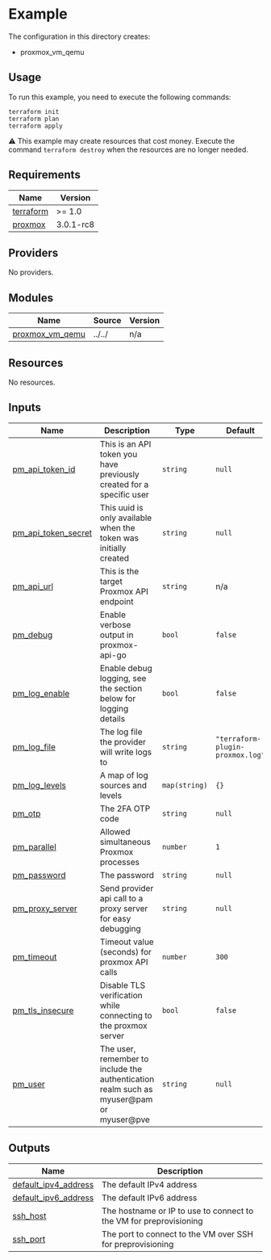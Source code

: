 # Example

The configuration in this directory creates:

* proxmox_vm_qemu

## Usage

To run this example, you need to execute the following commands:

```shell
terraform init
terraform plan
terraform apply
```

:warning: This example may create resources that cost money. Execute the
command `terraform destroy` when the resources are no longer needed.

<!-- BEGIN_TF_DOCS -->
## Requirements

| Name | Version |
|------|---------|
| <a name="requirement_terraform"></a> [terraform](#requirement\_terraform) | >= 1.0 |
| <a name="requirement_proxmox"></a> [proxmox](#requirement\_proxmox) | 3.0.1-rc8 |

## Providers

No providers.

## Modules

| Name | Source | Version |
|------|--------|---------|
| <a name="module_proxmox_vm_qemu"></a> [proxmox\_vm\_qemu](#module\_proxmox\_vm\_qemu) | ../../ | n/a |

## Resources

No resources.

## Inputs

| Name | Description | Type | Default | Required |
|------|-------------|------|---------|:--------:|
| <a name="input_pm_api_token_id"></a> [pm\_api\_token\_id](#input\_pm\_api\_token\_id) | This is an API token you have previously created for a specific user | `string` | `null` | no |
| <a name="input_pm_api_token_secret"></a> [pm\_api\_token\_secret](#input\_pm\_api\_token\_secret) | This uuid is only available when the token was initially created | `string` | `null` | no |
| <a name="input_pm_api_url"></a> [pm\_api\_url](#input\_pm\_api\_url) | This is the target Proxmox API endpoint | `string` | n/a | yes |
| <a name="input_pm_debug"></a> [pm\_debug](#input\_pm\_debug) | Enable verbose output in proxmox-api-go | `bool` | `false` | no |
| <a name="input_pm_log_enable"></a> [pm\_log\_enable](#input\_pm\_log\_enable) | Enable debug logging, see the section below for logging details | `bool` | `false` | no |
| <a name="input_pm_log_file"></a> [pm\_log\_file](#input\_pm\_log\_file) | The log file the provider will write logs to | `string` | `"terraform-plugin-proxmox.log"` | no |
| <a name="input_pm_log_levels"></a> [pm\_log\_levels](#input\_pm\_log\_levels) | A map of log sources and levels | `map(string)` | `{}` | no |
| <a name="input_pm_otp"></a> [pm\_otp](#input\_pm\_otp) | The 2FA OTP code | `string` | `null` | no |
| <a name="input_pm_parallel"></a> [pm\_parallel](#input\_pm\_parallel) | Allowed simultaneous Proxmox processes | `number` | `1` | no |
| <a name="input_pm_password"></a> [pm\_password](#input\_pm\_password) | The password | `string` | `null` | no |
| <a name="input_pm_proxy_server"></a> [pm\_proxy\_server](#input\_pm\_proxy\_server) | Send provider api call to a proxy server for easy debugging | `string` | `null` | no |
| <a name="input_pm_timeout"></a> [pm\_timeout](#input\_pm\_timeout) | Timeout value (seconds) for proxmox API calls | `number` | `300` | no |
| <a name="input_pm_tls_insecure"></a> [pm\_tls\_insecure](#input\_pm\_tls\_insecure) | Disable TLS verification while connecting to the proxmox server | `bool` | `false` | no |
| <a name="input_pm_user"></a> [pm\_user](#input\_pm\_user) | The user, remember to include the authentication realm such as myuser@pam or myuser@pve | `string` | `null` | no |

## Outputs

| Name | Description |
|------|-------------|
| <a name="output_default_ipv4_address"></a> [default\_ipv4\_address](#output\_default\_ipv4\_address) | The default IPv4 address |
| <a name="output_default_ipv6_address"></a> [default\_ipv6\_address](#output\_default\_ipv6\_address) | The default IPv6 address |
| <a name="output_ssh_host"></a> [ssh\_host](#output\_ssh\_host) | The hostname or IP to use to connect to the VM for preprovisioning |
| <a name="output_ssh_port"></a> [ssh\_port](#output\_ssh\_port) | The port to connect to the VM over SSH for preprovisioning |
<!-- END_TF_DOCS -->
